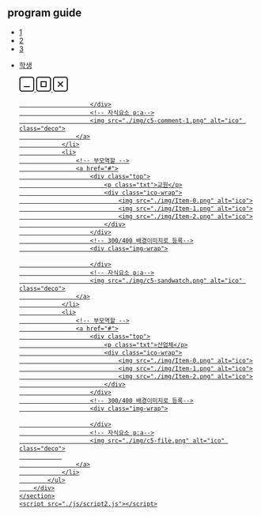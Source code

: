 <!DOCTYPE html>
<html lang="en">

<head>
    <meta charset="UTF-8">
    <meta name="viewport" content="width=device-width, initial-scale=1.0">
    <title>Document</title>
    <link rel="stylesheet" href="./css/style3.css">
</head>

<body>
    <section>
        <!-- 가로 고정폭 -->
        <div class="rel">
            <h1>
                <span> program</span>
                guide
            </h1>
            <ul class="nav-list">
                <li class="on"><a href="#">1</a></li>
                <li><a href="#">2</a></li>
                <li><a href="#">3</a></li>
            </ul>
            <!-- flex -->
            <ul class="content_list">
                <li class="active">
                    <!-- 부모역할 -->
                    <a href="#">
                        <div class="top">
                            <p class="txt">학생</p>
                            <div class="ico-wrap">
                                <img src="./img/Item-0.png" alt="ico">
                                <img src="./img/Item-1.png" alt="ico">
                                <img src="./img/Item-2.png" alt="ico">
                            </div>
                        </div>
                        <!-- 300/400 배경이미지로 등록-->
                        <div class="img-wrap">

                        </div>
                        <!-- 자식요소 p:a-->
                        <img src="./img/c5-comment-1.png" alt="ico" class="deco">
                    </a>
                </li>
                <li>
                    <!-- 부모역할 -->
                    <a href="#">
                        <div class="top">
                            <p class="txt">교원</p>
                            <div class="ico-wrap">
                                <img src="./img/Item-0.png" alt="ico">
                                <img src="./img/Item-1.png" alt="ico">
                                <img src="./img/Item-2.png" alt="ico">
                            </div>
                        </div>
                        <!-- 300/400 배경이미지로 등록-->
                        <div class="img-wrap">

                        </div>
                        <!-- 자식요소 p:a-->
                        <img src="./img/c5-sandwatch.png" alt="ico" class="deco">
                    </a>
                </li>
                <li>
                    <!-- 부모역할 -->
                    <a href="#">
                        <div class="top">
                            <p class="txt">산업체</p>
                            <div class="ico-wrap">
                                <img src="./img/Item-0.png" alt="ico">
                                <img src="./img/Item-1.png" alt="ico">
                                <img src="./img/Item-2.png" alt="ico">
                            </div>
                        </div>
                        <!-- 300/400 배경이미지로 등록-->
                        <div class="img-wrap">

                        </div>
                        <!-- 자식요소 p:a-->
                        <img src="./img/c5-file.png" alt="ico" class="deco">
                
                    </a>
                </li>
            </ul>
        </div>
    </section>
    <script src="./js/script2.js"></script>
</body>

</html>
